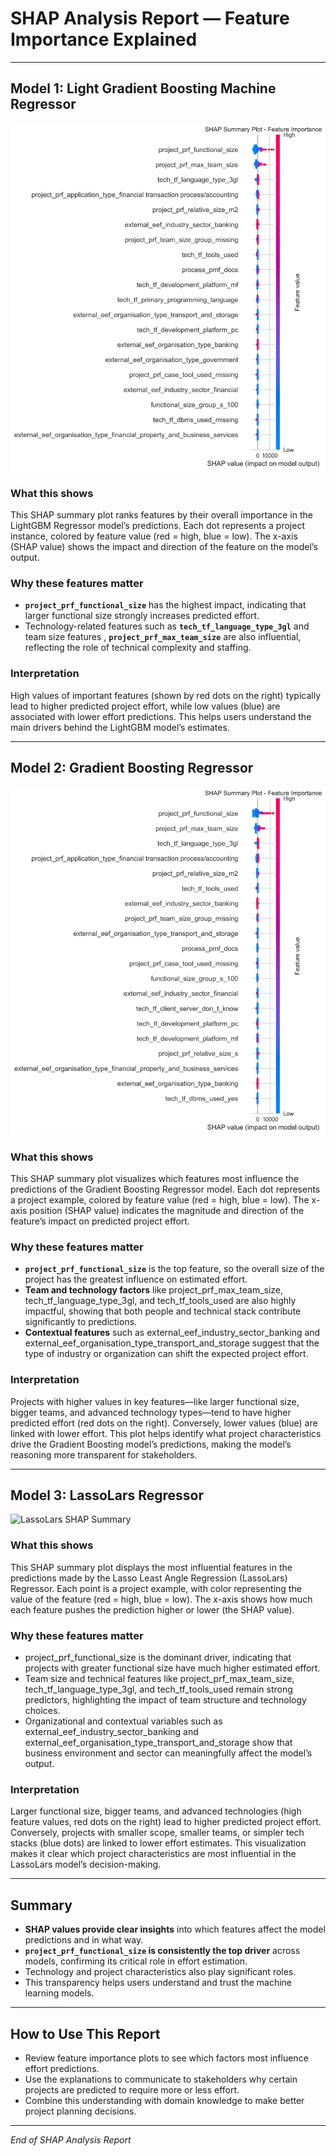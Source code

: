 # SHAP Analysis Report — Feature Importance Explained

---

## Model 1: Light Gradient Boosting Machine Regressor

![Light Gradient Boosting Machine Regressor SHAP Summary](../plots/shap_summary_LGBMRegressor.png)

### What this shows  
This SHAP summary plot ranks features by their overall importance in the LightGBM Regressor model’s predictions. Each dot represents a project instance, colored by feature value (red = high, blue = low). The x-axis (SHAP value) shows the impact and direction of the feature on the model’s output.

### Why these features matter  
- **`project_prf_functional_size`** has the highest impact, indicating that larger functional size strongly increases predicted effort.  
- Technology-related features such as **`tech_tf_language_type_3gl`** and team size features , **`project_prf_max_team_size`** are also influential, reflecting the role of technical complexity and staffing.

### Interpretation  
High values of important features (shown by red dots on the right) typically lead to higher predicted project effort, while low values (blue) are associated with lower effort predictions. This helps users understand the main drivers behind the LightGBM model’s estimates.

---

## Model 2: Gradient Boosting Regressor

![Gradient Boosting Regressor SHAP Summary](../plots/shap_summary_GradientBoostingRegressor.png)

### What this shows  
This SHAP summary plot visualizes which features most influence the predictions of the Gradient Boosting Regressor model. Each dot represents a project example, colored by feature value (red = high, blue = low). The x-axis position (SHAP value) indicates the magnitude and direction of the feature’s impact on predicted project effort.

### Why these features matter  
- **`project_prf_functional_size`** is the top feature, so the overall size of the project has the greatest influence on estimated effort.  
- **Team and technology factors** like project_prf_max_team_size, tech_tf_language_type_3gl, and tech_tf_tools_used are also highly impactful, showing that both people and technical stack contribute significantly to predictions.
- **Contextual features** such as external_eef_industry_sector_banking and external_eef_organisation_type_transport_and_storage suggest that the type of industry or organization can shift the expected project effort.

### Interpretation  
Projects with higher values in key features—like larger functional size, bigger teams, and advanced technology types—tend to have higher predicted effort (red dots on the right). Conversely, lower values (blue) are linked with lower effort. This plot helps identify what project characteristics drive the Gradient Boosting model’s predictions, making the model’s reasoning more transparent for stakeholders.

---

## Model 3: LassoLars Regressor

![LassoLars SHAP Summary](../plots/shap_summary_LassoLars)

### What this shows  
This SHAP summary plot displays the most influential features in the predictions made by the Lasso Least Angle Regression (LassoLars) Regressor. Each point is a project example, with color representing the value of the feature (red = high, blue = low). The x-axis shows how much each feature pushes the prediction higher or lower (the SHAP value).

### Why these features matter  
- project_prf_functional_size is the dominant driver, indicating that projects with greater functional size have much higher estimated effort.
- Team size and technical features like project_prf_max_team_size, tech_tf_language_type_3gl, and tech_tf_tools_used remain strong predictors, highlighting the impact of team structure and technology choices.
- Organizational and contextual variables such as external_eef_industry_sector_banking and external_eef_organisation_type_transport_and_storage show that business environment and sector can meaningfully affect the model’s output.

### Interpretation  
Larger functional size, bigger teams, and advanced technologies (high feature values, red dots on the right) lead to higher predicted project effort. Conversely, projects with smaller scope, smaller teams, or simpler tech stacks (blue dots) are linked to lower effort estimates. This visualization makes it clear which project characteristics are most influential in the LassoLars model’s decision-making.

---

## Summary

- **SHAP values provide clear insights** into which features affect the model predictions and in what way.  
- **`project_prf_functional_size` is consistently the top driver** across models, confirming its critical role in effort estimation.  
- Technology and project characteristics also play significant roles.  
- This transparency helps users understand and trust the machine learning models.

---

## How to Use This Report

- Review feature importance plots to see which factors most influence effort predictions.  
- Use the explanations to communicate to stakeholders why certain projects are predicted to require more or less effort.  
- Combine this understanding with domain knowledge to make better project planning decisions.

---

*End of SHAP Analysis Report*
